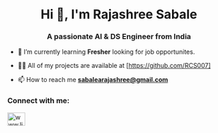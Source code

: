 <h1 align="center">Hi 👋, I'm Rajashree Sabale</h1>

<h3 align="center">A passionate AI & DS Engineer from India</h3>

- 🌱 I’m currently learning **Fresher** looking for job opportunites.

- 👨‍💻 All of my projects are available at [https://github.com/RCS007]

- 📫 How to reach me **sabalearajashree@gmail.com**

<h3 align="left">Connect with me:</h3>
<p align="left">
<a href=" www.linkedin.com/in/rajashree-sabale" target="blank"><img align="center" 
  alt=" www.linkedin.com/in/rajashree-sabale" height="30" width="40" /></a>
</p>

 
